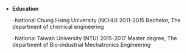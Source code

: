 <ul>
 <li><b>Education</b></li>

-National Chung Hsing University (NCHU) 2011-2015
 Bechelor, The department of chemical engineering
 
 -National Taiwan University (NTU) 2015-2017
 Master degree, The department of Bio-industrial Mechatronics Engineering 


</ul>
